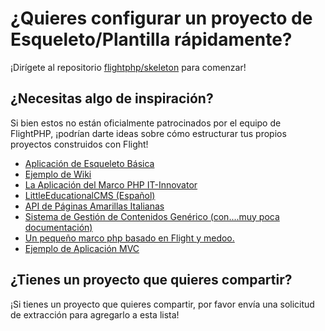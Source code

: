 # ¿Quieres configurar un proyecto de Esqueleto/Plantilla rápidamente?

¡Dirígete al repositorio [flightphp/skeleton](https://github.com/flightphp/skeleton) para comenzar!

## ¿Necesitas algo de inspiración?

Si bien estos no están oficialmente patrocinados por el equipo de FlightPHP, ¡podrían darte ideas sobre cómo estructurar tus propios proyectos construidos con Flight!

- [Aplicación de Esqueleto Básica](https://github.com/markhughes/flight-skeleton)
- [Ejemplo de Wiki](https://github.com/Skayo/FlightWiki)
- [La Aplicación del Marco PHP IT-Innovator](https://github.com/itinnovator/myphp-app)
- [LittleEducationalCMS (Español)](https://github.com/casgin/LittleEducationalCMS)
- [API de Páginas Amarillas Italianas](https://github.com/chiccomagnus/PGAPI)
- [Sistema de Gestión de Contenidos Genérico (con....muy poca documentación)](https://github.com/recepuncu/cms)
- [Un pequeño marco php basado en Flight y medoo.](https://github.com/ycrao/tinyme)
- [Ejemplo de Aplicación MVC](https://github.com/paddypei/Flight-MVC)

## ¿Tienes un proyecto que quieres compartir?

¡Si tienes un proyecto que quieres compartir, por favor envía una solicitud de extracción para agregarlo a esta lista!